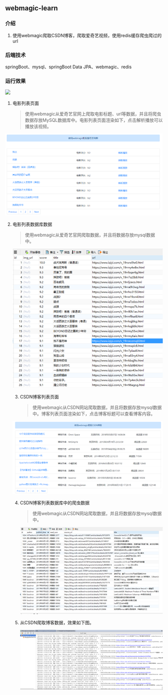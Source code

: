 ## webmagic-learn
### 介绍
1. 使用webmagic爬取CSDN博客，爬取爱奇艺视频，使用redis缓存爬虫爬过的url
### 后端技术
springBoot、mysql、springBoot Data JPA、webmagic、redis

### 运行效果

![](运行效果/blog.gif)

1. 电影列表页面

   > ​         使用webmagic从爱奇艺官网上爬取电影标题、url等数据，并且将爬虫数据存放MySQL数据库中。电影列表页面渲染如下，点击解析播放可以播放该视频。

<img src="运行效果/films.png" width="680" >





2. 电影列表数据库数据

   > 使用webmagic从爱奇艺官网爬取数据，并且将数据存放mysql数据中。

   

   <img src="运行效果/films-DB-data.png" width="680" >

   

   

   3. CSDN博客列表页面

      > ​       使用webmagic从CSDN网站爬取数据，并且将数据存放mysql数据中。博客列表页面渲染如下，点击博客标题可以查看博客内容。

   ![](运行效果/blogs.png)

   

   

   4. CSDN博客列表数据库中的爬虫数据

      > 使用webmagic从CSDN网站爬取数据，并且将数据存放mysql数据中。

      ![](运行效果/blogs-db-data.png)

      

   5. 从CSDN爬取博客数据，效果如下图。

      ![](运行效果/blos-spider.png)